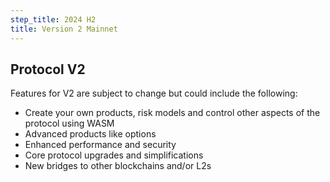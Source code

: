 ```yaml
---
step_title: 2024 H2
title: Version 2 Mainnet
---
```


## Protocol V2

Features for V2 are subject to change but could include the following:
- Create your own products, risk models and control other aspects of the protocol using WASM
- Advanced products like options
- Enhanced performance and security
- Core protocol upgrades and simplifications
- New bridges to other blockchains and/or L2s
